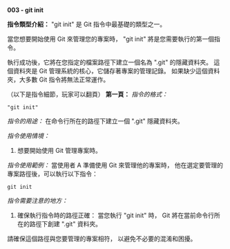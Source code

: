 **003 - git init**

**指令類型介紹：**
"git init" 是 Git 指令中最基礎的類型之一。

當您想要開始使用 Git 來管理您的專案時，
"git init" 將是您需要執行的第一個指令。

執行成功後，它將在您指定的檔案路徑下建立一個名為 ".git" 的隱藏資料夾。
這個資料夾是 Git 管理系統的核心，它儲存著專案的管理記錄。
如果缺少這個資料夾，大多數 Git 指令將無法正常運作。

（以下是指令細節，玩家可以翻頁）
**第一頁：**
*指令的格式：* 
```
"git init"
```

*指令的用途：* 
在命令行所在的路徑下建立一個 ".git" 隱藏資料夾。

*指令使用情境：*
1. 想要開始使用 Git 管理專案時。

*指令使用範例：*
當使用者 A 準備使用 Git 來管理他的專案時，
他在選定要管理的專案路徑後，可以執行以下指令：
```
git init
```

*指令需要注意的地方：* 
1. 確保執行指令時的路徑正確：
當您執行 "git init" 時，
Git 將在當前命令行所在的路徑下創建 ".git" 資料夾。

請確保這個路徑與您要管理的專案相符，
以避免不必要的混淆和困擾。